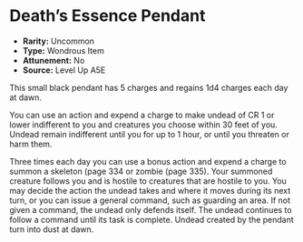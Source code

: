 
# Death’s Essence Pendant

* **Rarity:** Uncommon
* **Type:** Wondrous Item
* **Attunement:** No
* **Source:** Level Up A5E


This small black pendant has 5 charges and regains 1d4 charges each day at dawn.

You can use an action and expend a charge to make undead of CR 1 or lower indifferent to you and creatures you choose within 30 feet of you. Undead remain indifferent until you for up to 1 hour, or until you threaten or harm them.

Three times each day you can use a bonus action and expend a charge to summon a skeleton (page 334 or zombie (page 335). Your summoned creature follows you and is hostile to creatures that are hostile to you. You may decide the action the undead takes and where it moves during its next turn, or you can issue a general command, such as guarding an area. If not given a command, the undead only defends itself. The undead continues to follow a command until its task is complete. Undead created by the pendant turn into dust at dawn.
